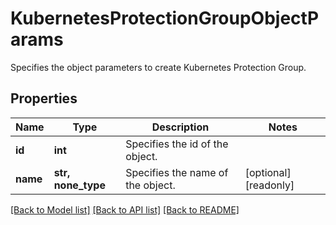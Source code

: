 # KubernetesProtectionGroupObjectParams

Specifies the object parameters to create Kubernetes Protection Group.

## Properties
Name | Type | Description | Notes
------------ | ------------- | ------------- | -------------
**id** | **int** | Specifies the id of the object. | 
**name** | **str, none_type** | Specifies the name of the object. | [optional] [readonly] 

[[Back to Model list]](../README.md#documentation-for-models) [[Back to API list]](../README.md#documentation-for-api-endpoints) [[Back to README]](../README.md)



